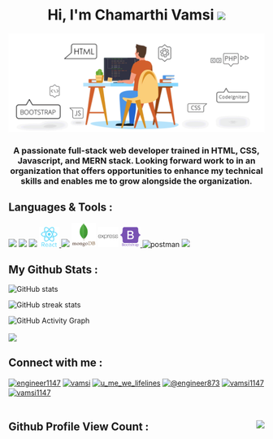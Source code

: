   
<h1 align="center">Hi, I'm Chamarthi Vamsi <img src = "https://raw.githubusercontent.com/MartinHeinz/MartinHeinz/master/wave.gif" width = 30px> </h1>
<p align='center'> </h1>

<img src="/images/web_development.gif" />

<h3 align="center">A passionate full-stack web developer trained in HTML, CSS, Javascript, and MERN stack. Looking forward work to in an organization that offers opportunities
to enhance my technical skills and enables me to grow alongside the organization.
</h3>


<h2> Languages & Tools :</h2>
<p align="left"> 
<img src="https://img.icons8.com/color/48/000000/html-5.png"/>  
   <img src="https://img.icons8.com/color/48/000000/css3.png"/>
   <img src="https://img.icons8.com/color/48/000000/javascript.png"/>
   <a href="https://reactjs.org/" target="_blank" rel="noreferrer"> <img src="https://raw.githubusercontent.com/devicons/devicon/master/icons/react/react-original-wordmark.svg"    alt="react" width="40" height="40"/> </a>
    <img src="https://img.icons8.com/color/48/000000/nodejs.png"/>
    <img src="https://raw.githubusercontent.com/devicons/devicon/master/icons/mongodb/mongodb-original-wordmark.svg" alt="mongodb" width="48" height="48"/>
    <img src="https://raw.githubusercontent.com/devicons/devicon/master/icons/express/express-original-wordmark.svg" alt="express" width="40" height="40"/>
  <a href="https://getbootstrap.com" target="_blank" rel="noreferrer"> <img src="https://raw.githubusercontent.com/devicons/devicon/master/icons/bootstrap/bootstrap-plain-wordmark.svg" alt="bootstrap" width="40" height="40"/> </a>
    <img src="https://www.vectorlogo.zone/logos/getpostman/getpostman-icon.svg" alt="postman" width="45" height="45"/> 
    <img src="https://img.icons8.com/color/48/000000/git.png"/>
</p>
<!-- <p>
  <img src="https://img.shields.io/badge/HTML5-E34F26?style=for-the-badge&logo=html5&logoColor=white" />
  <img src="https://img.shields.io/badge/CSS3-1572B6?style=for-the-badge&logo=css3&logoColor=white" />
  <img src="https://img.shields.io/badge/JavaScript-323330?style=for-the-badge&logo=javascript&logoColor=F7DF1E" />
  <img src="https://img.shields.io/badge/json-5E5C5C?style=for-the-badge&logo=json&logoColor=white" />
   <img src="https://img.shields.io/badge/MongoDB-4EA94B?style=for-the-badge&logo=mongodb&logoColor=white" />
  <img src=" https://img.shields.io/badge/redis-%23DD0031.svg?&style=for-the-badge&logo=redis&logoColor=white" />
    <img src="https://img.shields.io/badge/Node.js-339933?style=for-the-badge&logo=nodedotjs&logoColor=white" />
  <img src="https://img.shields.io/badge/Bootstrap-563D7C?style=for-the-badge&logo=bootstrap&logoColor=white" />
  <img src="https://img.shields.io/badge/React-20232A?style=for-the-badge&logo=react&logoColor=61DAFB" />
</p> -->

<h2> My Github Stats : </h2>
    
<p align="center">
  
![GitHub stats](https://github-readme-stats.vercel.app/api?username=chamarthivamsidev&show_icons=true) 
  
 </p>
 
 ![GitHub streak stats](https://github-readme-streak-stats.herokuapp.com/?user=chamarthivamsidev)

![GitHub Activity Graph](https://activity-graph.herokuapp.com/graph?username=chamarthivamsidev)

<img align="center" src="https://github-readme-stats.vercel.app/api/top-langs/?username=chamarthivamsidev&layout=compact&theme=vue&hide_border=true" />

<h2> Connect with me :  </h2>

<a href="https://twitter.com/engineer1147" target="_blank"><img align="center" src="https://raw.githubusercontent.com/rahuldkjain/github-profile-readme-generator/master/src/images/icons/Social/twitter.svg" alt="engineer1147" height="30" width="40" /></a>
<a href="https://www.linkedin.com/in/chamarthi-vamsi-11l/" target="_blank"><img align="center" src="https://raw.githubusercontent.com/rahuldkjain/github-profile-readme-generator/master/src/images/icons/Social/linked-in-alt.svg" alt="vamsi" height="30" width="40" /></a>
<a href="https://www.instagram.com/u_me_we_lifelines/?hl=en" target="_blank"><img align="center" src="https://raw.githubusercontent.com/rahuldkjain/github-profile-readme-generator/master/src/images/icons/Social/instagram.svg" alt="u_me_we_lifelines" height="30" width="40" /></a>
<a href="https://medium.com/@engineer873" target="_blank"><img align="center" src="https://raw.githubusercontent.com/rahuldkjain/github-profile-readme-generator/master/src/images/icons/Social/medium.svg" alt="@engineer873" height="30" width="40" /></a>
<a href="https://www.hackerrank.com/vamsi1147" target="_blank"><img align="center" src="https://raw.githubusercontent.com/rahuldkjain/github-profile-readme-generator/master/src/images/icons/Social/hackerrank.svg" alt="vamsi1147" height="30" width="40" /></a>
<a href="https://leetcode.com/vamsi1147/" target="_blank"><img align="center" src="https://raw.githubusercontent.com/rahuldkjain/github-profile-readme-generator/master/src/images/icons/Social/leet-code.svg" alt="vamsi1147" height="30" width="40" /></a>
<br>
<br>
<h2> Github Profile View Count :<img align="right" src="https://profile-counter.glitch.me/chamarthivamsidev/count.svg" /></h2>
